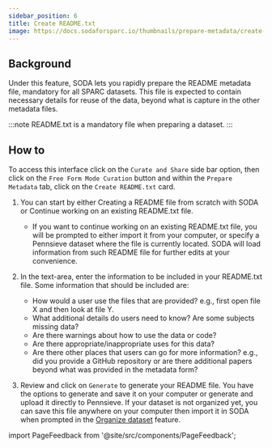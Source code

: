 ```yaml
---
sidebar_position: 6
title: Create README.txt
image: https://docs.sodaforsparc.io/thumbnails/prepare-metadata/create-readme.png
---
```


<!-- import OptimizedImage from '@site/src/components/OptimizedImage'; -->

## Background

Under this feature, SODA lets you rapidly prepare the README metadata file, mandatory for all SPARC datasets. This file is expected to contain necessary details for
reuse of the data, beyond what is capture in the other metadata files.

:::note
README.txt is a mandatory file when preparing a dataset.
:::

## How to

To access this interface click on the `Curate and Share` side bar option, then click on the `Free Form Mode Curation` button and within the `Prepare Metadata` tab,
click on the `Create README.txt` card.

1. You can start by either Creating a README file from scratch with SODA or Continue working on an existing README.txt file.

   - If you want to continue working on an existing README.txt file, you will be prompted to either import it from your computer, or specify a Pennsieve dataset where
     the file is currently located. SODA will load information from such README file for further edits at your convenience.

2. In the text-area, enter the information to be included in your README.txt file. Some information that should be included are:

   - How would a user use the files that are provided? e.g., first open file X and then look at file Y.
   - What additional details do users need to know? Are some subjects missing data?
   - Are there warnings about how to use the data or code?
   - Are there appropriate/inappropriate uses for this data?
   - Are there other places that users can go for more information? e.g., did you provide a GitHub repository or are there additional papers beyond what was provided in the
     metadata form?

3. Review and click on `Generate` to generate your README file. You have the options to generate and save it on your computer or generate and upload it directly to Pennsieve. If your dataset is not organized yet, you can save this file anywhere on your computer then import it in SODA when prompted in the [Organize dataset](../prepare-dataset/organize-dataset) feature.

<!-- ![](https://github.com/fairdataihub/SODA-for-SPARC/raw/main/docs/documentation/Prepare-metadata/Readme-Changes/readme.PNG?raw=true) -->

<!-- <OptimizedImage src="https://ucarecdn.com/e5c4a022-9a55-49b2-8af5-d5d4d8a74057/aqualogofull.png" alt="screenshot for readme" /> -->

import PageFeedback from '@site/src/components/PageFeedback';

<PageFeedback />
